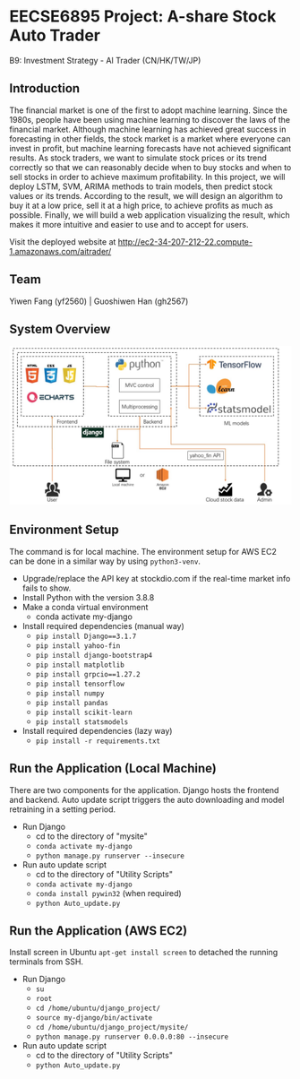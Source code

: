 # EECSE6895 Project: A-share Stock Auto Trader
B9: Investment Strategy - AI Trader (CN/HK/TW/JP)

## Introduction
The financial market is one of the first to adopt machine learning. Since the 1980s, people have been using machine learning to discover the laws of the financial market. Although machine learning has achieved great success in forecasting in other fields, the stock market is a market where everyone can invest in profit, but machine learning forecasts have not achieved significant results. As stock traders, we want to simulate stock prices or its trend correctly so that we can reasonably decide when to buy stocks and when to sell stocks in order to achieve maximum profitability. In this project, we will deploy LSTM, SVM, ARIMA methods to train models, then predict stock values or its trends. According to the result, we will design an algorithm to buy it at a low price, sell it at a high price, to achieve profits as much as possible. Finally, we will build a web application visualizing the result, which makes it more intuitive and easier to use and to accept for users.

Visit the deployed website at http://ec2-34-207-212-22.compute-1.amazonaws.com/aitrader/

## Team
Yiwen Fang (yf2560) | Guoshiwen Han (gh2567)

## System Overview
![System Overview](Utility%20Scripts/system_overview.jpg)

## Environment Setup
The command is for local machine. The environment setup for AWS EC2 can be done in a similar way by using ```python3-venv```.

- Upgrade/replace the API key at stockdio.com if the real-time market info fails to show.
- Install Python with the version 3.8.8
- Make a conda virtual environment
    - conda activate my-django
- Install required dependencies (manual way)
    - ```pip install Django==3.1.7```
    - ```pip install yahoo-fin```
    - ```pip install django-bootstrap4```
    - ```pip install matplotlib```
    - ```pip install grpcio==1.27.2```
    - ```pip install tensorflow```
    - ```pip install numpy```
    - ```pip install pandas```
    - ```pip install scikit-learn```
    - ```pip install statsmodels```
- Install required dependencies (lazy way)
    - ```pip install -r requirements.txt```

## Run the Application (Local Machine)
There are two components for the application. Django hosts the frontend and backend. Auto update script triggers the auto downloading and model retraining in a setting period.

- Run Django
    - cd to the directory of "mysite"
    - ```conda activate my-django```
    - ```python manage.py runserver --insecure```
- Run auto update script
    - cd to the directory of "Utility Scripts"
    - ```conda activate my-django```
    - ```conda install pywin32``` (when required)
    - ```python Auto_update.py```

## Run the Application (AWS EC2)
Install screen in Ubuntu ```apt-get install screen``` to detached the running terminals from SSH.

- Run Django
    - ```su```
    - ```root```
    - ```cd /home/ubuntu/django_project/```
    - ```source my-django/bin/activate```
    - ```cd /home/ubuntu/django_project/mysite/```
    - ```python manage.py runserver 0.0.0.0:80 --insecure```
- Run auto update script
    - cd to the directory of "Utility Scripts"
    - ```python Auto_update.py```
